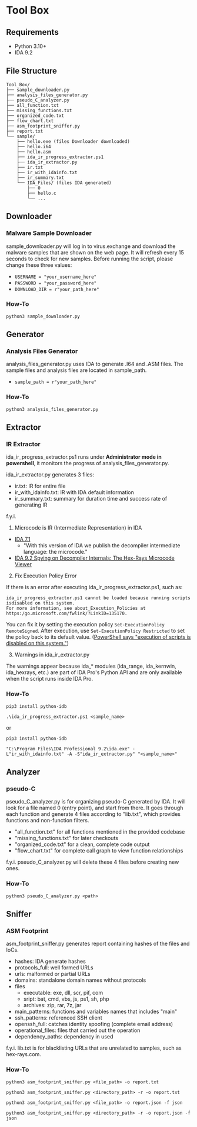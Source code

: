 # Tool Box
## Requirements
- Python 3.10+
- IDA 9.2

## File Structure
```
Tool_Box/
├── sample_downloader.py
├── analysis_files_generator.py
├── pseudo_C_analyzer.py
├── all_function.txt
├── missing_functions.txt
├── organized_code.txt
├── flow_chart.txt
├── asm_footprint_sniffer.py
├── report.txt
└── sample/
    ├── hello.exe (files Downloader downloaded)
    ├── hello.i64
    ├── hello.asm
    ├── ida_ir_progress_extractor.ps1
    ├── ida_ir_extractor.py
    ├── ir.txt
    ├── ir_with_idainfo.txt
    ├── ir_summary.txt
    └── IDA_Files/ (files IDA generated)
        ├── 0 
        ├── hello.c
        └── ...
```

## Downloader
### Malware Sample Downloader
sample_downloader.py will log in to virus.exchange and download the malware samples that are shown on the web page. It will refresh every 15 seconds to check for new samples. Before running the script, please change these three values:
- `USERNAME = "your_username_here"`
- `PASSWORD = "your_password_here"`
- `DOWNLOAD_DIR = r"your_path_here"`

### How-To
`python3 sample_downloader.py`

## Generator
### Analysis Files Generator
analysis_files_generator.py uses IDA to generate .I64 and .ASM files. The sample files and analysis files are located in sample_path.
- `sample_path = r"your_path_here"`

### How-To
`python3 analysis_files_generator.py`

## Extractor
### IR Extractor
ida_ir_progress_extractor.ps1 runs under **Administrator mode in powershell**, it monitors the progress of analysis_files_generator.py.

ida_ir_extractor.py generates 3 files:
- ir.txt: IR for entire file
- ir_with_idainfo.txt: IR with IDA default information
- ir_summary.txt: summary for duration time and success rate of generating IR

f.y.i. 

1. Microcode is IR (Intermediate Representation) in IDA
- [IDA 7.1](https://docs.hex-rays.com/release-notes/7_1)
    - "With this version of IDA we publish the decompiler intermediate language: the microcode."
- [IDA 9.2 Spying on Decompiler Internals: The Hex-Rays Microcode Viewer](https://hex-rays.com/blog/spying-on-decompiler-internals-the-hex-rays-microcode-viewer)

2. Fix Execution Policy Error

If there is an error after executing ida_ir_progress_extractor.ps1, such as:

```
ida_ir_progress_extractor.ps1 cannot be loaded because running scripts isdisabled on this system.
For more information, see about_Execution_Policies at https:/go.microsoft.com/fwlink/?LinkID=135170.
```

You can fix it by setting the execution policy `Set-ExecutionPolicy RemoteSigned`. After execution, use `Set-ExecutionPolicy Restricted` to set the policy back to its default value. ([PowerShell says "execution of scripts is disabled on this system."](https://stackoverflow.com/questions/4037939/powershell-says-execution-of-scripts-is-disabled-on-this-system))

3. Warnings in ida_ir_extractor.py

The warnings appear because ida_* modules (ida_range, ida_kernwin, ida_hexrays, etc.) are part of IDA Pro's Python API and are only available when the script runs inside IDA Pro.

### How-To
`pip3 install python-idb`

`.\ida_ir_progress_extractor.ps1 <sample_name>`

or

`pip3 install python-idb`

`"C:\Program Files\IDA Professional 9.2\ida.exe" -L"ir_with_idainfo.txt" -A -S"ida_ir_extractor.py" "<sample_name>"`

## Analyzer
### pseudo-C
pseudo_C_analyzer.py is for organizing pseudo-C generated by IDA. It will look for a file named 0 (entry point), and start from there. It goes through each function and generate 4 files according to "lib.txt", which provides functions and non-function filters.
- "all_function.txt" for all functions mentioned in the provided codebase
- "missing_functions.txt" for later checkouts
- "organized_code.txt" for a clean, complete code output
- "flow_chart.txt" for complete call graph to view function relationships

f.y.i. pseudo_C_analyzer.py will delete these 4 files before creating new ones.

### How-To
`python3 pseudo_C_analyzer.py <path>`

## Sniffer
### ASM Footprint
asm_footprint_sniffer.py generates report containing hashes of the files and IoCs.
- hashes: IDA generate hashes
- protocols_full: well formed URLs
- urls: malformed or partial URLs
- domains: standalone domain names without protocols
- files
    - executable: exe, dll, scr, pif, com
    - sript: bat, cmd, vbs, js, ps1, sh, php
    - archives: zip, rar, 7z, jar
- main_patterns: functions and variables names that includes "main"
- ssh_patterns: referenced SSH client
- openssh_full: catches identity spoofing (complete email address)
- operational_files: files that carried out the operation
- dependency_paths: dependency in used

f.y.i. lib.txt is for blacklisting URLs that are unrelated to samples, such as hex-rays.com.

### How-To
`python3 asm_footprint_sniffer.py <file_path> -o report.txt`

`python3 asm_footprint_sniffer.py <directory_path> -r -o report.txt`

`python3 asm_footprint_sniffer.py <file_path> -o report.json -f json`

`python3 asm_footprint_sniffer.py <directory_path> -r -o report.json -f json`